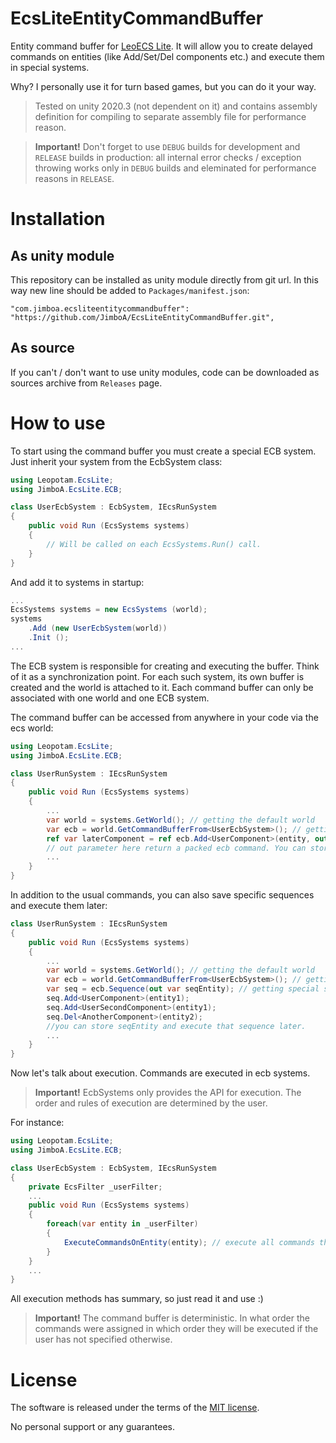 # EcsLiteEntityCommandBuffer
Entity command buffer for [LeoECS Lite](https://github.com/Leopotam/ecslite).
It will allow you to create delayed commands on entities (like Add/Set/Del components etc.) and execute them in special systems.

Why? I personally use it for turn based games, but you can do it your way.

> Tested on unity 2020.3 (not dependent on it) and contains assembly definition for compiling to separate assembly file for performance reason.

> **Important!** Don't forget to use `DEBUG` builds for development and `RELEASE` builds in production: all internal error checks / exception throwing works only in `DEBUG` builds and eleminated for performance reasons in `RELEASE`.

# Installation

## As unity module
This repository can be installed as unity module directly from git url. In this way new line should be added to `Packages/manifest.json`:
```
"com.jimboa.ecsliteentitycommandbuffer": "https://github.com/JimboA/EcsLiteEntityCommandBuffer.git",
```

## As source
If you can't / don't want to use unity modules, code can be downloaded as sources archive from `Releases` page.

# How to use
To start using the command buffer you must create a special ECB system. Just inherit your system from the EcbSystem class:
```csharp
using Leopotam.EcsLite;
using JimboA.EcsLite.ECB;

class UserEcbSystem : EcbSystem, IEcsRunSystem
{   
    public void Run (EcsSystems systems) 
    {
        // Will be called on each EcsSystems.Run() call.
    }
}
```
And add it to systems in startup:
```csharp
...
EcsSystems systems = new EcsSystems (world);
systems
    .Add (new UserEcbSystem(world))
    .Init ();
...
```
The ECB system is responsible for creating and executing the buffer. Think of it as a synchronization point. For each such system, its own buffer is created and the world is attached to it. Each command buffer can only be associated with one world and one ECB system.

The command buffer can be accessed from anywhere in your code via the ecs world:
```csharp
using Leopotam.EcsLite;
using JimboA.EcsLite.ECB;

class UserRunSystem : IEcsRunSystem
{   
    public void Run (EcsSystems systems) 
    {
        ...
        var world = systems.GetWorld(); // getting the default world
        var ecb = world.GetCommandBufferFrom<UserEcbSystem>(); // getting buffer from your EcbSystem. You can cache it
        ref var laterComponent = ref ecb.Add<UserComponent>(entity, out var cmdEntity) // when buffer will be executed a UserComponent will be added to entity
        // out parameter here return a packed ecb command. You can store it and execute that particular command later. Or just ignore it with out _
        ...
    }
}
```
In addition to the usual commands, you can also save specific sequences and execute them later:
```csharp
class UserRunSystem : IEcsRunSystem
{   
    public void Run (EcsSystems systems) 
    {
        ...
        var world = systems.GetWorld(); // getting the default world
        var ecb = world.GetCommandBufferFrom<UserEcbSystem>(); // getting buffer from your EcbSystem
        var seq = ecb.Sequence(out var seqEntity); // getting special sequence
        seq.Add<UserComponent>(entity1);
        seq.Add<UserSecondComponent>(entity1);
        seq.Del<AnotherComponent>(entity2);
        //you can store seqEntity and execute that sequence later.
        ...
    }
}
```
Now let's talk about execution.
Commands are executed in ecb systems. 

> **Important!** EcbSystems only provides the API for execution. The order and rules of execution are determined by the user.

For instance:
```csharp
using Leopotam.EcsLite;
using JimboA.EcsLite.ECB;

class UserEcbSystem : EcbSystem, IEcsRunSystem
{   
    private EcsFilter _userFilter;
    ...
    public void Run (EcsSystems systems) 
    {
        foreach(var entity in _userFilter)
        {
            ExecuteCommandsOnEntity(entity); // execute all commands that belong to the entity
        }    
    }
    ...
}
```
All execution methods has summary, so just read it and use :)

> **Important!** The command buffer is deterministic. In what order the commands were assigned in which order they will be executed if the user has not specified otherwise.

# License
The software is released under the terms of the [MIT license](./LICENSE.md).

No personal support or any guarantees.
